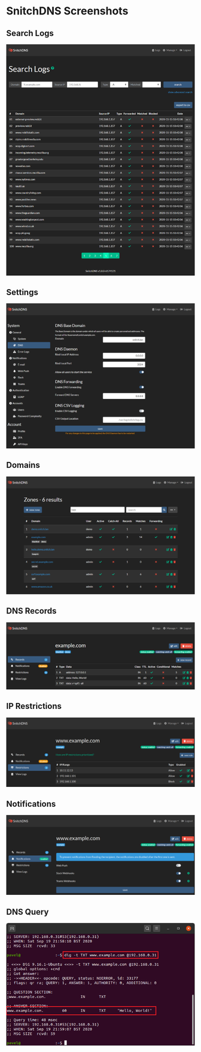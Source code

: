 # SnitchDNS Screenshots

## Search Logs

![](../images/screenshots/logs.png)

## Settings

![](../images/screenshots/settings.png)

## Domains

![](../images/screenshots/domains.png)

## DNS Records

![](../images/screenshots/dns-records.png)

## IP Restrictions

![](../images/screenshots/ip-restrictions.png)

## Notifications

![](../images/screenshots/notifications.png)

## DNS Query

![](../images/screenshots/terminal-query.png)
